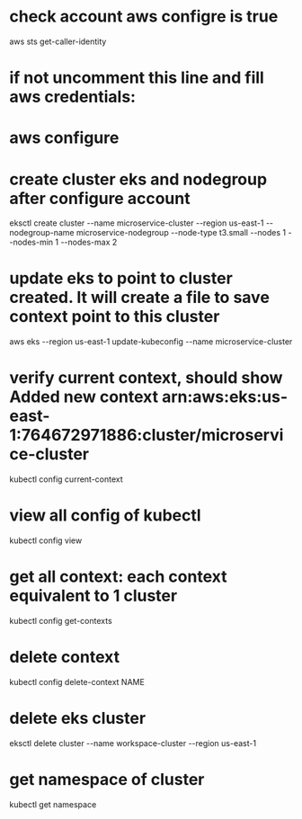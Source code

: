 # check account aws configre is true
aws sts get-caller-identity

# if not uncomment this line and fill aws credentials:
# aws configure

# create cluster eks and nodegroup after configure account
eksctl create cluster --name microservice-cluster --region us-east-1 --nodegroup-name microservice-nodegroup --node-type t3.small --nodes 1 --nodes-min 1 --nodes-max 2

# update eks to point to cluster created. It will create a file to save context point to this cluster
aws eks --region us-east-1 update-kubeconfig --name microservice-cluster

# verify current context, should show Added new context arn:aws:eks:us-east-1:764672971886:cluster/microservice-cluster
kubectl config current-context

# view all config of kubectl
kubectl config view

# get all context: each context equivalent to 1 cluster
kubectl config get-contexts

# delete context
kubectl config delete-context NAME

# delete eks cluster
eksctl delete cluster --name workspace-cluster --region us-east-1

# get namespace of cluster
kubectl get namespace

